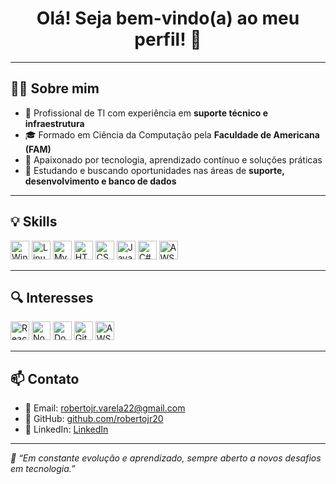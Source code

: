<h1 align="center">Olá! Seja bem-vindo(a) ao meu perfil! 👋</h1>

---

## 🧑‍💻 Sobre mim

- 💼 Profissional de TI com experiência em **suporte técnico e infraestrutura**  
- 🎓 Formado em Ciência da Computação pela **Faculdade de Americana (FAM)**  
- 🧠 Apaixonado por tecnologia, aprendizado contínuo e soluções práticas  
- 🚀 Estudando e buscando oportunidades nas áreas de **suporte, desenvolvimento e banco de dados**

---

## 💡 Skills

<div>
  <img src="https://cdn.jsdelivr.net/gh/devicons/devicon/icons/windows8/windows8-original.svg" height="30" alt="Windows"/>
  <img src="https://cdn.jsdelivr.net/gh/devicons/devicon/icons/linux/linux-original.svg" height="30" alt="Linux"/>
  <img src="https://cdn.jsdelivr.net/gh/devicons/devicon/icons/mysql/mysql-original.svg" height="30" alt="MySQL"/>
  <img src="https://cdn.jsdelivr.net/gh/devicons/devicon/icons/html5/html5-original.svg" height="30" alt="HTML5"/>
  <img src="https://cdn.jsdelivr.net/gh/devicons/devicon/icons/css3/css3-original.svg" height="30" alt="CSS3"/>
  <img src="https://cdn.jsdelivr.net/gh/devicons/devicon/icons/javascript/javascript-original.svg" height="30" alt="JavaScript"/>
  <img src="https://cdn.jsdelivr.net/gh/devicons/devicon/icons/csharp/csharp-original.svg" height="30" alt="C#"/>
  <img src="https://cdn.jsdelivr.net/gh/devicons/devicon@latest/icons/amazonwebservices/amazonwebservices-original-wordmark.svg" height="30" alt="AWS" />
          
</div>

---

## 🔍 Interesses

<div>
  <img src="https://cdn.jsdelivr.net/gh/devicons/devicon/icons/react/react-original.svg" height="30" alt="React" />
  <img src="https://cdn.jsdelivr.net/gh/devicons/devicon/icons/nodejs/nodejs-original.svg" height="30" alt="Node.js"/>
  <img src="https://cdn.jsdelivr.net/gh/devicons/devicon/icons/docker/docker-original.svg" height="30" alt="Docker"/>
  <img src="https://cdn.jsdelivr.net/gh/devicons/devicon/icons/github/github-original.svg" height="30" alt="GitHub"/>
  <img src="https://cdn.jsdelivr.net/gh/devicons/devicon/icons/aws/aws-original.svg" height="30" alt="AWS"/>
</div>

---

## 📫 Contato

- 📧 Email: robertojr.varela22@gmail.com  
- 🐙 GitHub: [github.com/robertojr20](https://github.com/robertojr20)  
- 💼 LinkedIn: [LinkedIn](https://www.linkedin.com/in/SEU-LINKEDIN)

---

_💬 “Em constante evolução e aprendizado, sempre aberto a novos desafios em tecnologia.”_
